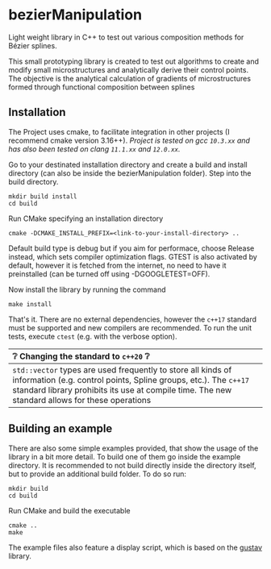 # bezierManipulation
Light weight library in C++ to test out various composition methods for Bézier splines.

This small prototyping library is created to test out algorithms to create and modify small microstructures and analytically derive their control points. The objective is the analytical calculation of gradients of microstructures formed through functional composition between splines


## Installation
The Project uses cmake, to facilitate integration in other projects (I recommend cmake version 3.16++). *Project is tested on gcc `10.3.xx` and has also been tested on clang `11.1.xx` and `12.0.xx`.*

Go to your destinated installation directory and create a build and install directory (can also be inside the bezierManipulation folder). Step into the build directory.
```
mkdir build install
cd build
```

Run CMake specifying an installation directory
```
cmake -DCMAKE_INSTALL_PREFIX=<link-to-your-install-directory> ..
```
Default build type is debug but if you aim for performace, choose Release instead, which sets compiler optimization flags. GTEST is also activated by default, however it is fetched from the internet, no need to have it preinstalled (can be turned off using -DGOOGLETEST=OFF).

Now install the library by running the command
```
make install
```

That's it. There are no external dependencies, however the `c++17` standard must be supported and new compilers are recommended. To run the unit tests, execute `ctest` (e.g. with the verbose option).

| :grey_question: Changing the standard to `c++20` :grey_question: |
|:---------------------------|
| `std::vector` types are used frequently to store all kinds of information (e.g. control points, Spline groups, etc.). The `c++17` standard library prohibits its use at compile time. The new standard allows for these operations|

## Building an example
There are also some simple examples provided, that show the usage of the library in a bit more detail. To build one of them go inside the example directory. It is recommended to not build directly inside the directory itself, but to provide an additional build folder. To do so run:
```
mkdir build
cd build
```
Run CMake and build the executable
```
cmake ..
make
```
The example files also feature a display script, which is based on the [gustav](https://github.com/j042/gustav-alpha) library.
